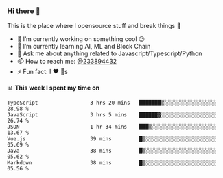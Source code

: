 ### Hi there 👋

<!--
**a233894432/a233894432** is a ✨ _special_ ✨ repository because its `README.md` (this file) appears on your GitHub profile.

Here are some ideas to get you started:

- 🔭 I’m currently working on ...
- 🌱 I’m currently learning ...
- 👯 I’m looking to collaborate on ...
- 🤔 I’m looking for help with ...
- 💬 Ask me about ...
- 📫 How to reach me: ...
- 😄 Pronouns: ...
- ⚡ Fun fact: ...
-->
 
 
This is the place where I opensource stuff and break things :rofl:

- 🔭 I’m currently working on something cool :wink:
- 🌱 I’m currently learning AI, ML and Block Chain
- 💬 Ask me about anything related to Javascript/Typescript/Python
- 📫 How to reach me: [@233894432](https://twitter.com/233894432)
- ⚡ Fun fact: I :heart: :dog:s

📊 **This week I spent my time on**
<!--START_SECTION:waka-->

```text
TypeScript                 3 hrs 20 mins   ███████▒░░░░░░░░░░░░░░░░░   28.98 %
JavaScript                 3 hrs 5 mins    ██████▓░░░░░░░░░░░░░░░░░░   26.74 %
JSON                       1 hr 34 mins    ███▒░░░░░░░░░░░░░░░░░░░░░   13.67 %
Vue.js                     39 mins         █▒░░░░░░░░░░░░░░░░░░░░░░░   05.69 %
Java                       38 mins         █▒░░░░░░░░░░░░░░░░░░░░░░░   05.62 %
Markdown                   38 mins         █▒░░░░░░░░░░░░░░░░░░░░░░░   05.56 %
```

<!--END_SECTION:waka-->
